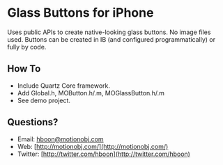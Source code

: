 Glass Buttons for iPhone
====

Uses public APIs to create native-looking glass buttons. No image files used. Buttons can be created in IB (and configured programmatically) or fully by code.

How To
---
* Include Quartz Core framework.
* Add Global.h, MOButton.h/.m, MOGlassButton.h/.m
* See demo project.

Questions?
---
* Email: [hboon@motionobj.com](mailto:hboon@motionobj.com)
* Web: [http://motionobj.com/](http://motionobj.com/)
* Twitter: [http://twitter.com/hboon](http://twitter.com/hboon)

